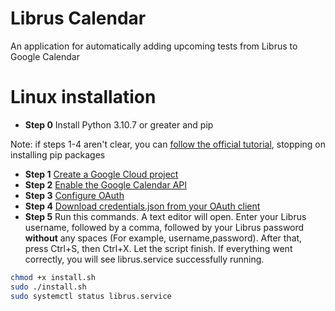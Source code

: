 # Librus Calendar
An application for automatically adding upcoming tests from Librus to Google Calendar

# Linux installation
- **Step 0** Install Python 3.10.7 or greater and pip

Note: if steps 1-4 aren't clear, you can [follow the official tutorial](https://developers.google.com/calendar/api/quickstart/python), stopping on installing pip packages
- **Step 1** [Create a Google Cloud project](https://console.cloud.google.com/projectcreate)
- **Step 2** [Enable the Google Calendar API](https://console.cloud.google.com/flows/enableapi?apiid=calendar-json.googleapis.com)
- **Step 3** [Configure OAuth](https://console.cloud.google.com/apis/credentials/consent)
- **Step 4** [Download credentials.json from your OAuth client](https://console.cloud.google.com/apis/credentials)
- **Step 5** Run this commands. A text editor will open. Enter your Librus username, followed by a comma, followed by your Librus password **without** any spaces (For example, username,password). After that, press Ctrl+S, then Ctrl+X. Let the script finish. If everything went correctly, you will see librus.service successfully running.
```bash
chmod +x install.sh
sudo ./install.sh
sudo systemctl status librus.service
```
